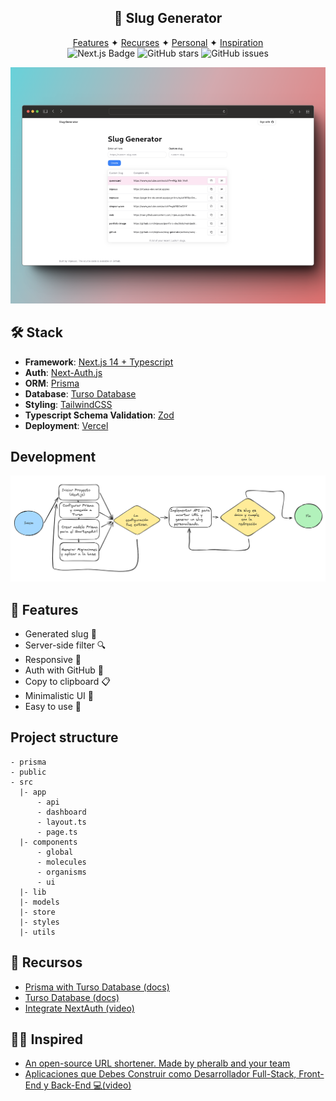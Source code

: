 <div align="center">
  <h2>🔗 Slug Generator</h2>
</div>

<p></p>

<div align="center">
  <nav>
    <a href="#📝-features">Features</a> ✦
    <a href="#🧞-recursos">Recurses</a> ✦
    <a href="https://imjesus-dev.vercel.app/es">Personal</a> ✦
    <a href="#👨‍💻-inspired">Inspiration</a>
  </nav>
</div>

<div align="center">
  <img src="https://img.shields.io/badge/Next.js-000?logo=Next.js&logoColor=fff&style=flat" alt="Next.js Badge">
  <img src="https://img.shields.io/github/stars/imjesusc/slug-generator" alt="GitHub stars">
  <img src="https://img.shields.io/github/issues/pheralb/slug" alt="GitHub issues">
</div>

<p></p>

![Flowchart](/public/page.png)

## 🛠️ Stack

- **Framework**: [Next.js 14 + Typescript](https://nextjs.org/)
- **Auth**: [Next-Auth.js](https://next-auth.js.org)
- **ORM**: [Prisma](https://prisma.io)
- **Database**: [Turso Database](https://planetscale.com/)
- **Styling**: [TailwindCSS](https://tailwindcss.com)
- **Typescript Schema Validation**: [Zod](https://github.com/colinhacks/zod)
- **Deployment**: [Vercel](https://vercel.com)

## Development

![Flowchart](/public/flowchart.png)

## 📝 Features

- Generated slug 🔗
- Server-side filter 🔍
- Responsive 📱
- Auth with GitHub 🎯
- Copy to clipboard 📋
- Minimalistic UI 🎨
- Easy to use 🚀

## Project structure

```
- prisma
- public
- src
  |- app
      - api
      - dashboard
      - layout.ts
      - page.ts
  |- components
      - global
      - molecules
      - organisms
      - ui
  |- lib
  |- models
  |- store
  |- styles
  |- utils
```

## 🧞 Recursos

- [Prisma with Turso Database (docs)](https://www.prisma.io/docs/orm/overview/databases/turso)
- [Turso Database (docs)](https://turso.tech/)
- [Integrate NextAuth (video)](https://www.youtube.com/watch?v=YCEnpcCYlyo)

## 👨‍💻 Inspired

- [An open-source URL shortener. Made by pheralb and your team](https://github.com/pheralb/slug/tree/next)
- [Aplicaciones que Debes Construir como Desarrollador Full-Stack, Front-End y Back-End 💻(video)](https://youtu.be/Osy0yuxuEOw)
